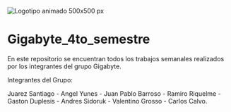 
![Logotipo animado 500x500 px ](https://user-images.githubusercontent.com/89102749/235005691-15180c33-9a94-4912-a999-55b5bc0ed8ad.jpeg)


# Gigabyte_4to_semestre
En este repositorio se encuentran todos los trabajos semanales realizados por los integrantes del grupo Gigabyte.

Integrantes del Grupo: 

Juarez Santiago -
Angel Yunes -
Juan Pablo Barroso -
Ramiro Riquelme -
Gaston Duplesis -
Andres Sidoruk -
Valentino Grosso -
Carlos Calvo.
